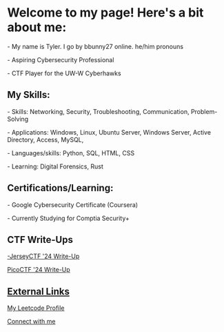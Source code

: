 <h1>Welcome to my page! Here's a bit about me:</h1>
<p>- My name is Tyler. I go by bbunny27 online. he/him pronouns</p>
<p>- Aspiring Cybersecurity Professional</p>
<p>- CTF Player for the UW-W Cyberhawks</p>
<h2>My Skills:</h2>
<p>- Skills: Networking, Security, Troubleshooting, Communication, Problem-Solving </p>
<p>- Applications: Windows, Linux, Ubuntu Server, Windows Server, Active Directory, Access, MySQL,  </p>
<p>- Languages/skills: Python, SQL, HTML, CSS</p>
<p>- Learning: Digital Forensics, Rust</p>
<h2>Certifications/Learning:</h2>
<p>- Google Cybersecurity Certificate (Coursera) </p>
<p>- Currently Studying for Comptia Security+</p>
<h2>CTF Write-Ups</h2>
<p><a href="https://github.com/bbunny27/JerseyCTF2024_WriteUps">-JerseyCTF '24 Write-Up</a></p>
<p><a href="https://github.com/bbunny27/PicoCTFWriteUp2024">PicoCTF '24 Write-Up</p>
<h2>External Links</h2>
<p><a href="https://leetcode.com/bbunny27/">My Leetcode Profile</a></p>
<p><a href="https://www.linkedin.com/in/tylerdeal27">Connect with me</a></p>
